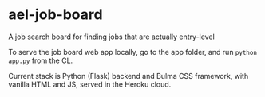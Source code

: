 # ael-job-board
A job search board for finding jobs that are actually entry-level

To serve the job board web app locally, go to the app folder, and run ```python app.py``` from the CL. 

Current stack is Python (Flask) backend and Bulma CSS framework, with vanilla HTML and JS, served in the Heroku cloud.


